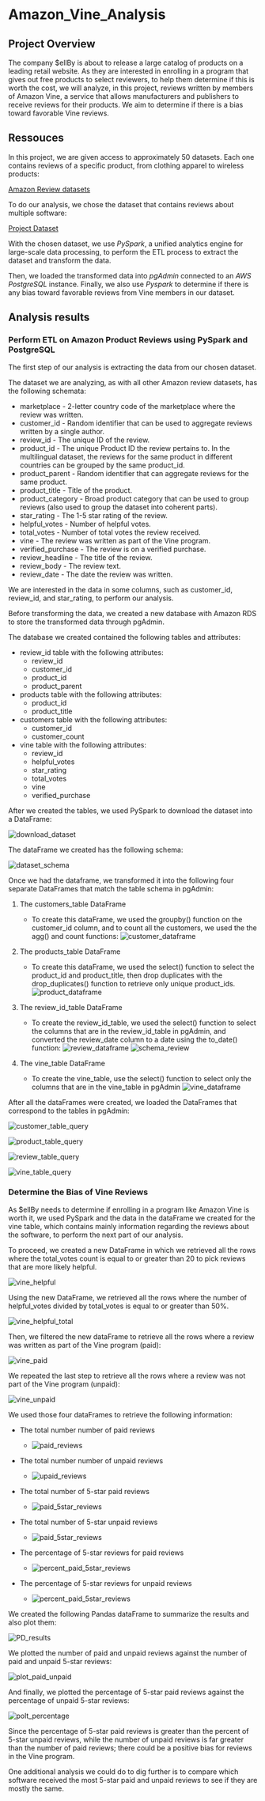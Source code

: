 # Amazon_Vine_Analysis

## Project Overview

The company $ellBy is about to release a large catalog of products on a leading retail website. 
As they are interested in enrolling in a program that gives out free products to select reviewers, 
to help them determine if this is worth the cost, we will analyze, in this project, reviews written by 
members of Amazon Vine, a service that allows manufacturers and publishers to receive reviews for 
their products. We aim to determine if there is a bias toward favorable Vine reviews. 


## Ressouces 

In this project, we are given access to approximately 50 datasets. Each one contains reviews of a specific product, 
from clothing apparel to wireless products:

[Amazon Review datasets](https://s3.amazonaws.com/amazon-reviews-pds/tsv/index.txt)

To do our analysis, we chose the dataset that contains reviews about multiple software:

[Project Dataset](https://s3.amazonaws.com/amazon-reviews-pds/tsv/amazon_reviews_us_Software_v1_00.tsv.gz)

With the chosen dataset, we use *PySpark*, a unified analytics engine for large-scale data processing, to 
perform the ETL process to extract the dataset and transform the data.

Then, we loaded the transformed data into *pgAdmin* connected to an *AWS PostgreSQL* instance. Finally, we also use *Pyspark* to determine
if there is any bias toward favorable reviews from Vine members in our dataset.


## Analysis results

### Perform ETL on Amazon Product Reviews using PySpark and PostgreSQL

The first step of our analysis is extracting the data from our chosen dataset.

The dataset we are analyzing, as with all other Amazon review datasets, has the following schemata:

*	marketplace       - 2-letter country code of the marketplace where the review was written.
*	customer_id       - Random identifier that can be used to aggregate reviews written by a single author.
*	review_id         - The unique ID of the review.
*	product_id        - The unique Product ID the review pertains to. In the multilingual dataset, the reviews
                    	for the same product in different countries can be grouped by the same product_id.
*	product_parent    - Random identifier that can aggregate reviews for the same product.
*	product_title     - Title of the product.
*	product_category  - Broad product category that can be used to group reviews 
                    (also used to group the dataset into coherent parts).
*	star_rating       - The 1-5 star rating of the review.
*	helpful_votes     - Number of helpful votes.
*	total_votes       - Number of total votes the review received.
*	vine              - The review was written as part of the Vine program.
*	verified_purchase - The review is on a verified purchase.
*	review_headline   - The title of the review.
*	review_body       - The review text.
*	review_date       - The date the review was written.

We are interested in the data in some columns, such as customer_id, review_id, and star_rating, to perform our analysis.

Before transforming the data, we created a new database with Amazon RDS to store the transformed data through pgAdmin.

The database we created contained the following tables and attributes:

* review_id table with the following attributes: 
	* review_id
	* customer_id
	* product_id
	* product_parent
* products table with the following attributes: 
	* product_id
	* product_title
* customers table with the following attributes: 
	* customer_id
	* customer_count
* vine table with the following attributes: 
	* review_id
	* helpful_votes
	* star_rating
	* total_votes
	* vine
	* verified_purchase

After we created the tables, we used PySpark to download the dataset into a DataFrame:

![download_dataset](https://github.com/valerielnd/Amazon_Vine_Analysis/blob/main/dowload_dataset.png)

The dataFrame we created has the following schema:

![dataset_schema](https://github.com/valerielnd/Amazon_Vine_Analysis/blob/main/data_set_schema.png)

Once we had the dataframe, we transformed it into the following four separate DataFrames that match the table schema in pgAdmin:

1.	The customers_table DataFrame
	*	To create this dataFrame, we used the groupby() function on the customer_id column, and to count all the customers, we used the 
		the agg() and count functions:
		![customer_dataframe](https://github.com/valerielnd/Amazon_Vine_Analysis/blob/main/customer_table.png)
		
2.	The products_table DataFrame
	*	To create this dataFrame, we used the select() function to select the product_id and product_title, then drop 
		duplicates with the drop_duplicates() function to retrieve only unique product_ids.
		![product_dataframe](https://github.com/valerielnd/Amazon_Vine_Analysis/blob/main/products_table.png)
	
3.	The review_id_table DataFrame
	*	To create the review_id_table, we used the select() function to select the columns that are in the review_id_table in pgAdmin,
		and converted the review_date column to a date using the to_date() function:
		![review_dataframe](https://github.com/valerielnd/Amazon_Vine_Analysis/blob/main/review_table.png)
		![schema_review](https://github.com/valerielnd/Amazon_Vine_Analysis/blob/main/to_date_result.png)
	
4.	The vine_table DataFrame	
	*	To create the vine_table, use the select() function to select only the columns that are in the vine_table in pgAdmin
		![vine_dataframe](https://github.com/valerielnd/Amazon_Vine_Analysis/blob/main/vine_table_df.png)


After all the dataFrames were created, we loaded the DataFrames that correspond to the tables in pgAdmin:

![customer_table_query](https://github.com/valerielnd/Amazon_Vine_Analysis/blob/main/customer_table_query.png)

![product_table_query](https://github.com/valerielnd/Amazon_Vine_Analysis/blob/main/product_table_query.png)

![review_table_query](https://github.com/valerielnd/Amazon_Vine_Analysis/blob/main/review_table_query.png)

![vine_table_query](https://github.com/valerielnd/Amazon_Vine_Analysis/blob/main/vine_table_query.png)


### Determine the Bias of Vine Reviews

As $ellBy needs to determine if enrolling in a program like Amazon Vine is worth it, we
used PySpark and the data in the dataFrame we created for the vine table, which contains mainly
information regarding the reviews about the software, to perform the next part of our analysis.

To proceed, we created a new DataFrame in which we retrieved all the rows where the total_votes count 
is equal to or greater than 20 to pick reviews that are more likely helpful.

![vine_helpful](https://github.com/valerielnd/Amazon_Vine_Analysis/blob/main/vine_helpful_votes.png)

Using the new DataFrame, we retrieved all the rows where the number of helpful_votes divided by total_votes is equal 
to or greater than 50%.

![vine_helpful_total](https://github.com/valerielnd/Amazon_Vine_Analysis/blob/main/vine_helpful_total.png)

Then, we filtered the new dataFrame to retrieve all the rows where a review was written as part of the Vine program (paid):

![vine_paid](https://github.com/valerielnd/Amazon_Vine_Analysis/blob/main/vine_paid.png)

We repeated the last step to retrieve all the rows where a review was not part of the Vine program (unpaid):

![vine_unpaid](https://github.com/valerielnd/Amazon_Vine_Analysis/blob/main/vine_unpaid_rev.png)

We used those four dataFrames to retrieve the following information:

* 	The total number number of paid reviews		
	- ![paid_reviews](https://github.com/valerielnd/Amazon_Vine_Analysis/blob/main/paid_reviews.png)
	
*	The total number number of unpaid reviews
	- ![upaid_reviews](https://github.com/valerielnd/Amazon_Vine_Analysis/blob/main/unpaid_reviews.png)
	
*	The total number of 5-star paid reviews
	- ![paid_5star_reviews](https://github.com/valerielnd/Amazon_Vine_Analysis/blob/main/5star_paid.png)
	
*	The total number of 5-star unpaid reviews
	- ![paid_5star_reviews](https://github.com/valerielnd/Amazon_Vine_Analysis/blob/main/5star_unpaid.png)
	
*	The percentage of 5-star reviews for paid reviews
	- ![percent_paid_5star_reviews](https://github.com/valerielnd/Amazon_Vine_Analysis/blob/main/perc_5star_paid.png)
	
*	The percentage of 5-star reviews for unpaid reviews
	- ![percent_paid_5star_reviews](https://github.com/valerielnd/Amazon_Vine_Analysis/blob/main/perc_5star_unpaid.png)
	
We created the following Pandas dataFrame to summarize the results and also plot them:

![PD_results](https://github.com/valerielnd/Amazon_Vine_Analysis/blob/main/PD_results.png)

We plotted the number of paid and unpaid reviews against the number of paid and unpaid 5-star reviews:

![plot_paid_unpaid](https://github.com/valerielnd/Amazon_Vine_Analysis/blob/main/plot_paid_unpaid.png)

And finally, we plotted the percentage of 5-star paid reviews against the percentage of unpaid 5-star reviews:

![polt_percentage](https://github.com/valerielnd/Amazon_Vine_Analysis/blob/main/plot_percentage.png)

Since the percentage of 5-star paid reviews is greater than the percent of 5-star unpaid reviews, while the number
of unpaid reviews is far greater than the number of paid reviews; there could be a positive bias for reviews in the Vine program.

One additional analysis we could do to dig further is to compare which software received the most 5-star
paid and unpaid reviews to see if they are mostly the same.




